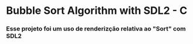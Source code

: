 # Bubble Sort Algorithm with SDL2 - C
### Esse projeto foi um uso de renderizção relativa ao "Sort" com SDL2